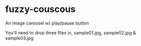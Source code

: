 # fuzzy-couscous
An image carousel w/ play/pause button

You'll need to drop three files in, sample01.jpg, sample02.jpg & sample03.jpg
